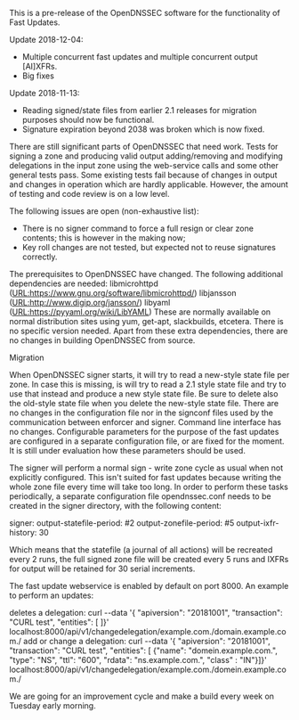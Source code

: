 This is a pre-release of the OpenDNSSEC software for the functionality of
Fast Updates.

Update 2018-12-04:
- Multiple concurrent fast updates and multiple concurrent output [AI]XFRs.
- Big fixes

Update 2018-11-13:
- Reading signed/state files from earlier 2.1 releases for migration
  purposes should now be functional.
- Signature expiration beyond 2038 was broken which is now fixed.

There are still significant parts of OpenDNSSEC that need work.  Tests for
signing a zone and producing valid output adding/removing and modifying
delegations in the input zone using the web-service calls and some other
general tests pass.  Some existing tests fail because of changes in output
and changes in operation which are hardly applicable.  However, the amount
of testing and code review is on a low level.

The following issues are open (non-exhaustive list):
- There is no signer command to force a full resign or clear zone contents;
  this is however in the making now;
- Key roll changes are not tested, but expected not to reuse signatures
  correctly.

The prerequisites to OpenDNSSEC have changed.  The following additional
dependencies are needed:
  libmicrohttpd  (<URL:https://www.gnu.org/software/libmicrohttpd/>)
  libjansson     (<URL:http://www.digip.org/jansson/>)
  libyaml        (<URL:https://pyyaml.org/wiki/LibYAML>)
These are normally available on normal distribution sites using yum, get-apt,
slackbuilds, etcetera.  There is no specific version needed.
Apart from these extra dependencies, there are no changes in building
OpenDNSSEC from source.

Migration

When OpenDNSSEC signer starts, it will try to read a new-style
state file per zone.  In case this is missing, is will try to read a 2.1
style state file and try to use that instead and produce a new style state
file.  Be sure to delete also the old-style state file when you delete
the new-style state file.
There are no changes in the configuration file nor in the signconf files
used by the communication between enforcer and signer.  Command line
interface has no changes.  Configurable parameters for the purpose
of the fast updates are configured in a separate configuration file,
or are fixed for the moment.  It is still under evaluation how these
parameters should be used.

The signer will perform a normal sign - write zone cycle as usual when
not explicitly configured.  This isn't suited for fast updates because
writing the whole zone file every time will take too long.  In order
to perform these tasks periodically, a separate configuration file
opendnssec.conf needs to be created in the signer directory, with the following
content:

  signer:
    output-statefile-period: #2
    output-zonefile-period: #5
    output-ixfr-history: 30

Which means that the statefile (a journal of all actions) will be recreated
every 2 runs, the full signed zone file will be created every 5 runs and IXFRs
for output will be retained for 30 serial increments.    

The fast update webservice is enabled by default on port 8000.  An example
to perform an updates:

  deletes a delegation:
    curl --data '{ "apiversion": "20181001", "transaction": "CURL test",
                   "entities": [ ]}' \
      localhost:8000/api/v1/changedelegation/example.com./domain.example.com./
  add or change a delegation:
    curl --data '{ "apiversion": "20181001", "transaction": "CURL test",
                   "entities": [ {"name": "domein.example.com.", "type": "NS",
                                 "ttl": "600", "rdata": "ns.example.com.",
                                 "class" : "IN"}]}'
      localhost:8000/api/v1/changedelegation/example.com./domein.example.com./

We are going for an improvement cycle and make a build every week on Tuesday
early morning.

